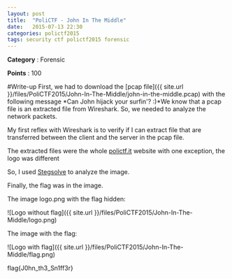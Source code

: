 ```yaml
---
layout: post
title:  "PoliCTF - John In The Middle"
date:   2015-07-13 22:30
categories: polictf2015
tags: security ctf polictf2015 forensic
---
```

**Category** : Forensic 

**Points** : 100

#Write-up
First, we had to download the [pcap file]({{ site.url }}/files/PoliCTF2015/John-In-The-Middle/john-in-the-middle.pcap) with the following message *Can John hijack your surfin'? :)*We know that a pcap file is an extracted file from Wireshark. So, we needed to analyze the network packets.

My first reflex with Wireshark is to verify if I can extract file that are transferred between the client and the server in the pcap file.

The extracted files were the whole [polictf.it](http://polictf.it) website with one exception, the logo was different

So, I used [Stegsolve](http://www.caesum.com/handbook/Stegsolve.jar) to analyze the image.

Finally, the flag was in the image.

The image logo.png with the flag hidden:

![Logo without flag]({{ site.url }}/files/PoliCTF2015/John-In-The-Middle/logo.png)

The image with the flag:

![Logo with flag]({{ site.url }}/files/PoliCTF2015/John-In-The-Middle/flag.png)

flag{J0hn_th3_Sn1ff3r}


